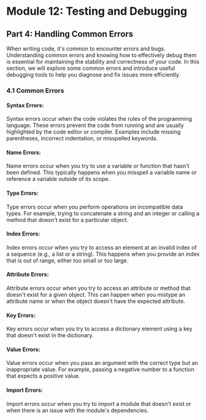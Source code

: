 # Module 12: Testing and Debugging

## Part 4: Handling Common Errors

When writing code, it's common to encounter errors and bugs. Understanding common errors and knowing how to effectively debug them is essential
for maintaining the stability and correctness of your code. In this section, we will explore some common errors and introduce useful debugging
tools to help you diagnose and fix issues more efficiently.

### 4.1 Common Errors

#### Syntax Errors: 

Syntax errors occur when the code violates the rules of the programming language. These errors prevent the code from running and are usually highlighted by the code editor or compiler. Examples include missing parentheses, incorrect indentation, or misspelled keywords.

#### Name Errors:

Name errors occur when you try to use a variable or function that hasn't been defined. This typically happens when you misspell a variable name or reference a variable outside of its scope.

#### Type Errors: 

Type errors occur when you perform operations on incompatible data types. For example, trying to concatenate a string and an integer or calling a method that doesn't exist for a particular object.

#### Index Errors: 

Index errors occur when you try to access an element at an invalid index of a sequence (e.g., a list or a string). This happens when you provide an index that is out of range, either too small or too large.

#### Attribute Errors: 

Attribute errors occur when you try to access an attribute or method that doesn't exist for a given object. This can happen when you mistype an attribute name or when the object doesn't have the expected attribute.

#### Key Errors: 

Key errors occur when you try to access a dictionary element using a key that doesn't exist in the dictionary.

#### Value Errors: 

Value errors occur when you pass an argument with the correct type but an inappropriate value. For example, passing a negative number to a function that expects a positive value.

#### Import Errors: 

Import errors occur when you try to import a module that doesn't exist or when there is an issue with the module's dependencies.